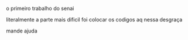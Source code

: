o primeiro trabalho do senai 

literalmente a parte mais dificil foi colocar os codigos aq nessa desgraça

mande ajuda
